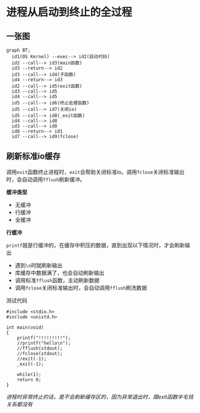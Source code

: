 # 进程从启动到终止的全过程

## 一张图

```mermaid
graph BT;
  id1(OS Kernel) --exec--> id2(启动代码)
  id2 --call--> id3(main函数)
  id3 --return--> id2
  id3 --call--> id4(子函数)
  id4 --return--> id3
  id2 --call--> id5(exit函数)
  id3 --call--> id5
  id4 --call--> id5
  id5 --call--> id6(终止处理函数)
  id5 --call--> id7(关闭io)
  id5 --call--> id8(_exit函数)
  id4 --call--> id8
  id3 --call--> id8
  id8 --return--> id1
  id7 --call--> id9(fclose)
```

## 刷新标准io缓存

调用`exit`函数终止进程时，`exit`会帮助关闭标准io。调用`fclose`关闭标准输出时，会自动调用`fflush`刷新缓冲。

**缓冲类型**

- 无缓冲
- 行缓冲
- 全缓冲

**行缓冲**

`printf`就是行缓冲的，在缓存中积压的数据，直到出现以下情况时，才会刷新输出

- 遇到`\n`时就刷新输出
- 库缓存中数据满了，也会自动刷新输出
- 调用标准`fflush`函数，主动刷新数据
- 调用`fclose`关闭标准输出时，会自动调用`fflush`刷洗数据


测试代码

```
#include <stdio.h>
#include <unistd.h>

int main(void)
{
    printf("!!!!!!!!!");
    //printf("hello\n");
    //fflush(stdout);
    //fclose(stdout);
    //exit(-1);
    _exit(-1);

    while(1);
    return 0;
}
```

*进程时异常终止的话，是不会刷新缓存区的，因为异常退出时，跟exit函数半毛钱关系都没有*
